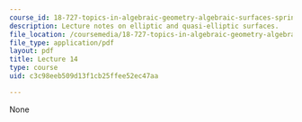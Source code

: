 ```yaml
---
course_id: 18-727-topics-in-algebraic-geometry-algebraic-surfaces-spring-2008
description: Lecture notes on elliptic and quasi-elliptic surfaces.
file_location: /coursemedia/18-727-topics-in-algebraic-geometry-algebraic-surfaces-spring-2008/c3c98eeb509d13f1cb25ffee52ec47aa_lect14.pdf
file_type: application/pdf
layout: pdf
title: Lecture 14
type: course
uid: c3c98eeb509d13f1cb25ffee52ec47aa

---
```

None